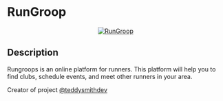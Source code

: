 # RunGroop

<p align="center">
  <a href="https://rungroop.com/" target="blank"><img src="https://user-images.githubusercontent.com/65626254/173340999-a994fe15-b182-4692-8708-e74321ea55ac.png" alt="RunGroop" /></a>
</p>

## Description

Rungroops is an online platform for runners. This platform will help you to find clubs, schedule events, and meet other runners in your area.

Creator of project [@teddysmithdev](https://github.com/teddysmithdev)  